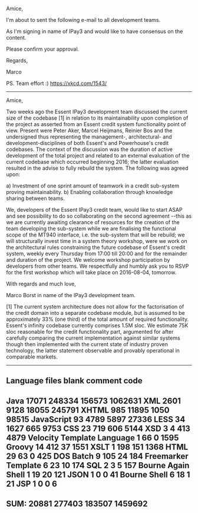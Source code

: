 Amice,

I'm about to sent the following e-mail to all development teams.

As I'm signing in name of IPay3 and would like to have consensus on the content.

Please confirm your approval.

Regards,

Marco

PS.  Team effort :) https://xkcd.com/1543/

---

Amice,

Two weeks ago the Essent IPay3 development team discussed the current size of the codebase [1] in relation to its maintainability upon completion of the project as asserted from an Essent credit system functionality point of view.  Present were Peter Aker, Marcel Heijmans, Reinier Bos and the undersigned thus representing the management-, architectural- and development-disciplines of both Essent's and Powerhouse's credit codebases.  The context of the discussion was the duration of active development of the total project and related to an external evaluation of the current codebase which occurred beginning 2016; the latter evaluation resulted in the advise to fully rebuild the system.  The following was agreed upon:

a)  Investment of one sprint amount of teamwork in a credit sub-system proving maintainability.
b)  Enabling collaboration through knowledge sharing between teams.

We, developers of the Essent IPay3 credit team, would like to start ASAP and see possibility to do so collaborating on the second agreement  --this as we are currently awaiting clearance of resources for the creation of the team developing the sub-system while we are finalising the functional scope of the MT940 interface, i.e. the sub-system that will be rebuild; we will structurally invest time in a system theory workshop, were we work on the architectural rules constraining the future codebase of Essent's credit system, weekly every Thursday from 17:00 till 20:00 and for the remainder and duration of the project.  We welcome workshop participation by developers from other teams.  We respectfully and humbly ask you to RSVP for the first workshop which will take place on 2016-08-04, tomorrow.

With regards and much love,

Marco Borst in name of the IPay3 development team.

[1]  The current system architecture does not allow for the factorisation of the credit domain into a separate codebase module, but is assumed to be approximately 33% (one third) of the total amount of required functionality.  Essent's infinity codebase currently comprises 1.5M sloc.  We estimate 75K sloc reasonable for the credit functionality part, argumented for after carefully comparing the current implementation against similar systems though then implemented with the current state of industry proven technology, the latter statement observable and provably operational in comparable markets.

----------------------------------------------------------------------------------------
Language                              files          blank        comment           code
----------------------------------------------------------------------------------------
Java                                  17071         248334         156573        1062631
XML                                    2601           9128          18055         245791
XHTML                                   985          11895           1050          98515
JavaScript                               93           4789           5897          27336
LESS                                     34           1627            665           9753
CSS                                      23            719            606           5144
XSD                                       3              4            413           4879
Velocity Template Language                1             66              0           1595
Groovy                                   14            412             37           1551
XSLT                                      1            198            151           1368
HTML                                     29             63              0            425
DOS Batch                                 9            105             24            184
Freemarker Template                       6             23             10            174
SQL                                       2              3              5            157
Bourne Again Shell                        1             19             20            121
JSON                                      1              0              0             41
Bourne Shell                              6             18              1             21
JSP                                       1              0              0              6
----------------------------------------------------------------------------------------
SUM:                                  20881         277403         183507        1459692
----------------------------------------------------------------------------------------

